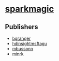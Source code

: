 # [sparkmagic](https://pypi.org/project/sparkmagic)



## Publishers
- [bgranger](https://pypi.org/user/bgranger)
- [hdinsightmsftagu](https://pypi.org/user/hdinsightmsftagu)
- [mbussonn](https://pypi.org/user/mbussonn)
- [minrk](https://pypi.org/user/minrk)

